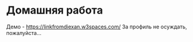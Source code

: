 # Домашняя работа
Демо - https://linkfromdiexan.w3spaces.com/
За профиль не осуждать, пожалуйста...

